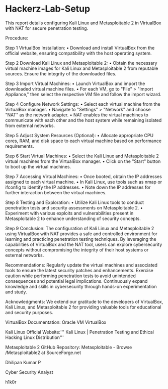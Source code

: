 # Hackerz-Lab-Setup
 This report details configuring Kali Linux and Metasploitable 2 in VirtualBox with NAT for secure penetration testing.

Procedure:

Step 1
VirtualBox Installation:
•	Download and install VirtualBox from the official website, ensuring compatibility with the host operating system.

Step 2
Download Kali Linux and Metasploitable 2:
•	Obtain the necessary virtual machine images for Kali Linux and Metasploitable 2 from reputable sources. Ensure the integrity of the downloaded files.

Step 3
Import Virtual Machines:
•	Launch VirtualBox and import the downloaded virtual machine files.
•	For each VM, go to "File" > "Import Appliance," then select the respective VM file and follow the import wizard.

Step 4
Configure Network Settings:
•	Select each virtual machine from the VirtualBox manager.
•	Navigate to "Settings" > "Network" and choose "NAT" as the network adapter.
•	NAT enables the virtual machines to communicate with each other and the host system while remaining isolated from external networks.

Step 5 
Adjust System Resources (Optional):
•	Allocate appropriate CPU cores, RAM, and disk space to each virtual machine based on performance requirements.

Step 6
Start Virtual Machines:
•	Select the Kali Linux and Metasploitable 2 virtual machines from the VirtualBox manager.
•	Click on the "Start" button to boot up the virtual machines.

Step 7
Accessing Virtual Machines:
•	Once booted, obtain the IP addresses assigned to each virtual machine.
•	In Kali Linux, use tools such as nmap or ifconfig to identify the IP addresses.
•	Note down the IP addresses for further interaction between the virtual machines.

Step 8
Testing and Exploration:
•	Utilize Kali Linux tools to conduct penetration tests and security assessments on Metasploitable 2.
•	Experiment with various exploits and vulnerabilities present in Metasploitable 2 to enhance understanding of security concepts.

Step 9
Conclusion:
The configuration of Kali Linux and Metasploitable 2 using VirtualBox with NAT provides a safe and controlled environment for learning and practicing penetration testing techniques. By leveraging the capabilities of VirtualBox and the NAT tool, users can explore cybersecurity concepts without compromising the integrity of their host systems or external networks.

Recommendations:
Regularly update the virtual machines and associated tools to ensure the latest security patches and enhancements.
Exercise caution while performing penetration tests to avoid unintended consequences and potential legal implications.
Continuously expand knowledge and skills in cybersecurity through hands-on experimentation and study.

Acknowledgments:
We extend our gratitude to the developers of VirtualBox, Kali Linux, and Metasploitable 2 for providing valuable tools for educational and security purposes.

VirtualBox Documentation: Oracle VM VirtualBox

Kali Linux Official Website:''' Kali Linux | Penetration Testing and Ethical Hacking Linux Distribution'''

Metasploitable 2 GitHub Repository: Metasploitable - Browse /Metasploitable2 at SourceForge.net

Dhilipan Kumar P

Cyber Security Analyst

h1k0r
